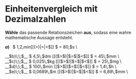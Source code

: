 <!--
version:  0.0.1

language: de

@style
input {
    text-align: center;
}

.flex-container {
    display: flex;
    flex-wrap: wrap;
    align-items: stretch;
    gap: 20px;
}

.flex-child {
    flex: 1;
    min-width: 350px;
    margin-right: 20px;
}

@media (max-width: 400px) {
    .flex-child {
        flex: 100%;
        margin-right: 0;
    }
}
@end

formula: \carry   \textcolor{red}{\scriptsize #1}
formula: \digit   \rlap{\carry{#1}}\phantom{#2}#2
formula: \permil  \text{‰}

import: https://raw.githubusercontent.com/LiaTemplates/Tikz-Jax/main/README.md

script: https://cdn.jsdelivr.net/gh/LiaTemplates/Tikz-Jax@main/dist/index.js



tags: Einheiten, Dezimalzahlen, Länge, Masse, Zeit, Volumen, leicht, niedrig, Angeben

comment: Welche angegebene Größe in Dezimalzahldarstellung ist größer? Wähle das passende Relationszeichen.

author: Martin Lommatzsch

-->




# Einheitenvergleich mit Dezimalzahlen


**Wähle** das passende Relationszeichen **aus**, sodass eine wahre mathematische Aussage entsteht.



<section class="flex-container">

<div class="flex-child">

__$a)\;\;$__ $ 1,2\,$min [[($>$)|$=$|$<$]] $ = 80\,$s \

</div>
<div class="flex-child">
__$b)\;\;$__ $ 4,5\,$dm [[($>$)|$=$|$<$]] $ = 45\,$mm \

</div>
<div class="flex-child">
__$c)\;\;$__ $ 0,025\,$kg [[($>$)|$=$|$<$]] $ = 25\,$mg \

</div>
<div class="flex-child">
__$d)\;\;$__ $ 100\,$min [[$>$|($=$)|$<$]] $ = 1,4\,$h \

</div>
<div class="flex-child">
__$e)\;\;$__ $ 0,0689\,$m [[($>$)|$=$|$<$]] $ = 6,89\,$mm \


</div>


</section>





